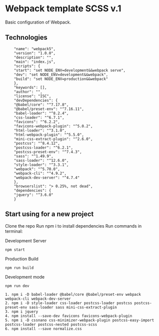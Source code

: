 # Webpack template SCSS v.1

Basic configuration of Webpack.

## Technologies

		"name": "webpack5",
		"version": "1.0.0",
		"description": "",
		"main": "index.js",
		"scripts": {
		"start": "set NODE_ENV=development&&webpack serve",
		"dev": "set NODE_ENV=development&&webpack",
		"build": "set NODE_ENV=production&&webpack"
		},
		"keywords": [],
		"author": "",
		"license": "ISC",
		"devDependencies": {
		"@babel/core": "^7.17.8",
		"@babel/preset-env": "^7.16.11",
		"babel-loader": "^8.2.4",
		"css-loader": "^6.7.1",
		"favicons": "^6.2.2",
		"favicons-webpack-plugin": "^5.0.2",
		"html-loader": "^3.1.0",
		"html-webpack-plugin": "^5.5.0",
		"mini-css-extract-plugin": "^2.6.0",
		"postcss": "^8.4.12",
		"postcss-loader": "^6.2.1",
		"postcss-preset-env": "^7.4.3",
		"sass": "^1.49.9",
		"sass-loader": "^12.6.0",
		"style-loader": "^3.3.1",
		"webpack": "^5.70.0",
		"webpack-cli": "^4.9.2",
		"webpack-dev-server": "^4.7.4"
		},
		"browserslist": "> 0.25%, not dead",
		"dependencies": {
		"jquery": "^3.6.0"
		}

## Start using for a new project

Clone the repo
Run npm i to install dependencies
Run commands in terminal:

Development Server

```
npm start
```

Production Build

```
npm run build
```

Development mode

```
npm run dev
```

```
1. npm i -D babel-loader @babel/core @babel/preset-env webpack webpack-cli webpack-dev-server
2. npm i -D style-loader css-loader postcss-loader postcss postcss-preset-env sass-loader sass mini-css-extract-plugin
3. npm i jquery
4. npm install --save-dev favicons favicons-webpack-plugin
5. npm i -D cssnano css-minimizer-webpack-plugin postcss-easy-import postcss-loader postcss-nested postcss-scss
6. npm install --save normalize.css
```